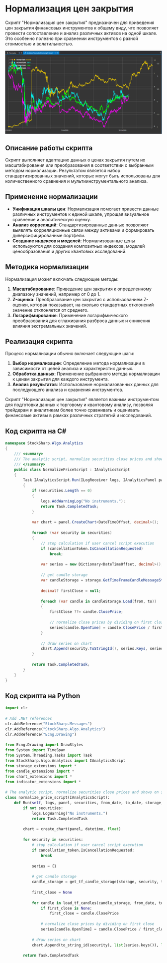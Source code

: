 # Нормализация цен закрытия

Скрипт "Нормализация цен закрытия" предназначен для приведения цен закрытия финансовых инструментов к общему виду, что позволяет провести сопоставление и анализ различных активов на одной шкале. Это особенно полезно при сравнении инструментов с разной стоимостью и волатильностью.

![hydra_analytics_normalize](../../../../images/hydra_analytics_normalize.png)

## Описание работы скрипта

Скрипт выполняет адаптацию данных о ценах закрытия путем их масштабирования или преобразования в соответствии с выбранным методом нормализации. Результатом является набор стандартизированных значений, которые могут быть использованы для количественного сравнения и мультиинструментального анализа.

## Применение нормализации

- **Унификация шкалы цен**: Нормализация помогает привести данные различных инструментов к единой шкале, упрощая визуальное сравнение и аналитическую оценку.
- **Анализ корреляций**: Стандартизированные данные позволяют выявлять корреляционные связи между активами и формировать диверсифицированные портфели.
- **Создание индексов и моделей**: Нормализованные цены используются для создания композитных индексов, моделей ценообразования и других квантовых исследований.

## Методика нормализации

Нормализация может включать следующие методы:

1. **Масштабирование**: Приведение цен закрытия к определенному диапазону значений, например от 0 до 1.
2. **Z-оценка**: Преобразование цен закрытия с использованием Z-оценки, которая показывает, на сколько стандартных отклонений значение отклоняется от среднего.
3. **Логарифмирование**: Применение логарифмического преобразования для сглаживания разброса данных и снижения влияния экстремальных значений.

## Реализация скрипта

Процесс нормализации обычно включает следующие шаги:

1. **Выбор нормализации**: Определение метода нормализации в зависимости от целей анализа и характеристик данных.
2. **Обработка данных**: Применение выбранного метода нормализации к ценам закрытия для каждого инструмента.
3. **Анализ результатов**: Использование нормализованных данных для последующего анализа и сравнения инструментов.

Скрипт "Нормализация цен закрытия" является важным инструментом для подготовки данных к торговому и квантовому анализу, позволяя трейдерам и аналитикам более точно сравнивать и оценивать финансовые активы в рамках различных стратегий и исследований.

## Код скрипта на C#

```cs
namespace StockSharp.Algo.Analytics
{
	/// <summary>
	/// The analytic script, normalize securities close prices and shows on same chart.
	/// </summary>
	public class NormalizePriceScript : IAnalyticsScript
	{
		Task IAnalyticsScript.Run(ILogReceiver logs, IAnalyticsPanel panel, SecurityId[] securities, DateTime from, DateTime to, IStorageRegistry storage, IMarketDataDrive drive, StorageFormats format, TimeSpan timeFrame, CancellationToken cancellationToken)
		{
			if (securities.Length == 0)
			{
				logs.AddWarningLog("No instruments.");
				return Task.CompletedTask;
			}

			var chart = panel.CreateChart<DateTimeOffset, decimal>();

			foreach (var security in securities)
			{
				// stop calculation if user cancel script execution
				if (cancellationToken.IsCancellationRequested)
					break;

				var series = new Dictionary<DateTimeOffset, decimal>();

				// get candle storage
				var candleStorage = storage.GetTimeFrameCandleMessageStorage(security, timeFrame, drive, format);

				decimal? firstClose = null;

				foreach (var candle in candleStorage.Load(from, to))
				{
					firstClose ??= candle.ClosePrice;

					// normalize close prices by dividing on first close
					series[candle.OpenTime] = candle.ClosePrice / firstClose.Value;
				}

				// draw series on chart
				chart.Append(security.ToStringId(), series.Keys, series.Values);
			}

			return Task.CompletedTask;
		}
	}
}
```

## Код скрипта на Python

```python
import clr

# Add .NET references
clr.AddReference("StockSharp.Messages")
clr.AddReference("StockSharp.Algo.Analytics")
clr.AddReference("Ecng.Drawing")

from Ecng.Drawing import DrawStyles
from System import TimeSpan
from System.Threading.Tasks import Task
from StockSharp.Algo.Analytics import IAnalyticsScript
from storage_extensions import *
from candle_extensions import *
from chart_extensions import *
from indicator_extensions import *

# The analytic script, normalize securities close prices and shows on same chart.
class normalize_price_script(IAnalyticsScript):
	def Run(self, logs, panel, securities, from_date, to_date, storage, drive, format, time_frame, cancellation_token):
		if not securities:
			logs.LogWarning("No instruments.")
			return Task.CompletedTask

		chart = create_chart(panel, datetime, float)

		for security in securities:
			# stop calculation if user cancel script execution
			if cancellation_token.IsCancellationRequested:
				break

			series = {}

			# get candle storage
			candle_storage = get_tf_candle_storage(storage, security, time_frame, drive, format)

			first_close = None

			for candle in load_tf_candles(candle_storage, from_date, to_date):
				if first_close is None:
					first_close = candle.ClosePrice

				# normalize close prices by dividing on first close
				series[candle.OpenTime] = candle.ClosePrice / first_close

			# draw series on chart
			chart.Append(to_string_id(security), list(series.keys()), list(series.values()))

		return Task.CompletedTask
```